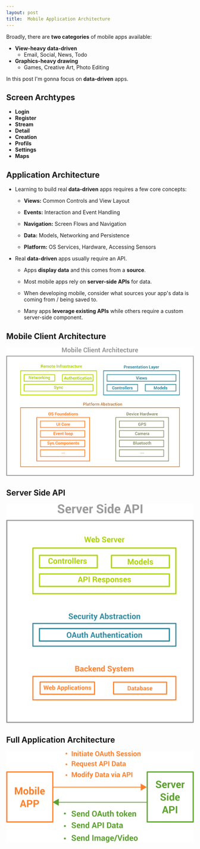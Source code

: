 ```yaml
---
layout: post
title:  Mobile Application Architecture
---
```

Broadly, there are **two categories** of mobile apps available:

* **View-heavy data-driven**
  - Email, Social, News, Todo
* **Graphics-heavy drawing**
  - Games, Creative Art, Photo Editing 

In this post I'm gonna focus on **data-driven** apps.

## Screen Archtypes

- **Login**
- **Register**
- **Stream**
- **Detail**
- **Creation**
- **Profils**
- **Settings**
- **Maps**

## Application Architecture

- Learning to build real **data-driven** apps requires a few core concepts:

  - **Views:** Common Controls and View Layout

  - **Events:** Interaction and Event Handling

  - **Navigation:** Screen Flows and Navigation

  - **Data:** Models, Networking and Persistence

  - **Platform:** OS Services, Hardware, Accessing Sensors

- Real **data-driven** apps usually require an API.

  - Apps **display data** and this comes from a **source**.

  - Most mobile apps rely on **server-side APIs** for data.

  - When developing mobile, consider what sources your app's data is coming from / being saved to.  

  - Many apps **leverage existing APIs** while others require a custom server-side component.

## Mobile Client Architecture

 <p align="center">
    <img src="https://github.com/laanayabdrzak/laanayabdrzak.github.io/blob/master/_posts/Mobile_Client_Architecture.png" alt="Screenshots"/>
</p>
 
## Server Side API

<p align="center">
    <img src="https://github.com/laanayabdrzak/laanayabdrzak.github.io/blob/master/_posts/Server_Side_API.png" alt="Screenshots"/>
</p>

## Full Application Architecture

![Full_Architecture_Application](/img/Full_Architecture_Application.png)




